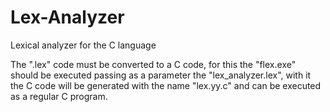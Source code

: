 # Lex-Analyzer
Lexical analyzer for the C language

The ".lex" code must be converted to a C code, for this the "flex.exe" should be executed passing as a parameter the "lex_analyzer.lex", with it the C code will be generated with the name "lex.yy.c" and can be executed as a regular C program.
